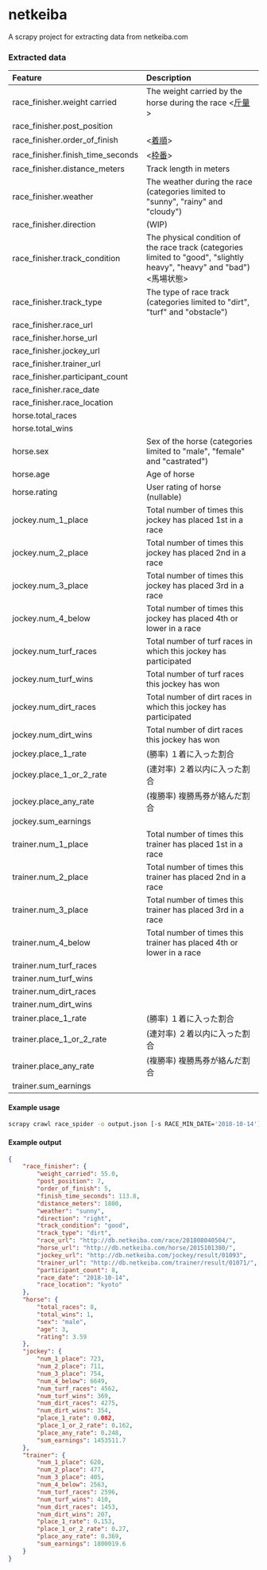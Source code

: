 # netkeiba

A scrapy project for extracting data from netkeiba.com

### Extracted data

| Feature | Description |
|:-- |:-- |
| race_finisher.weight carried | The weight carried by the horse during the race <[斤量](http://jra.jp/kouza/yougo/w229.html)> |
| race_finisher.post_position |  |
| race_finisher.order_of_finish | <[着順](http://jra.jp/kouza/yougo/w274.html)> |
| race_finisher.finish_time_seconds | <[枠番](https://www.oddspark.com/keiba/glossary/keyword/wa/42538.html)> |
| race_finisher.distance_meters | Track length in meters |
| race_finisher.weather | The weather during the race (categories limited to "sunny", "rainy" and "cloudy") |
| race_finisher.direction | (WIP) |
| race_finisher.track_condition | The physical condition of the race track (categories limited to "good", "slightly heavy", "heavy" and "bad") <馬場状態> |
| race_finisher.track_type | The type of race track (categories limited to "dirt", "turf" and "obstacle") |
| race_finisher.race_url | |
| race_finisher.horse_url | |
| race_finisher.jockey_url | |
| race_finisher.trainer_url | |
| race_finisher.participant_count | |
| race_finisher.race_date | |
| race_finisher.race_location | |
| horse.total_races | |
| horse.total_wins | |
| horse.sex | Sex of the horse (categories limited to "male", "female" and "castrated") |
| horse.age | Age of horse |
| horse.rating | User rating of horse (nullable) |
| jockey.num_1_place | Total number of times this jockey has placed 1st in a race |
| jockey.num_2_place | Total number of times this jockey has placed 2nd in a race |
| jockey.num_3_place | Total number of times this jockey has placed 3rd in a race |
| jockey.num_4_below | Total number of times this jockey has placed 4th or lower in a race |
| jockey.num_turf_races | Total number of turf races in which this jockey has participated |
| jockey.num_turf_wins | Total number of turf races this jockey has won |
| jockey.num_dirt_races | Total number of dirt races in which this jockey has participated |
| jockey.num_dirt_wins | Total number of dirt races this jockey has won |
| jockey.place_1_rate | (勝率) １着に入った割合 |
| jockey.place_1_or_2_rate | (連対率) ２着以内に入った割合 |
| jockey.place_any_rate | (複勝率) 複勝馬券が絡んだ割合 |
| jockey.sum_earnings | |
| trainer.num_1_place | Total number of times this trainer has placed 1st in a race |
| trainer.num_2_place | Total number of times this trainer has placed 2nd in a race |
| trainer.num_3_place | Total number of times this trainer has placed 3rd in a race |
| trainer.num_4_below | Total number of times this trainer has placed 4th or lower in a race |
| trainer.num_turf_races | |
| trainer.num_turf_wins | |
| trainer.num_dirt_races | |
| trainer.num_dirt_wins | |
| trainer.place_1_rate | (勝率) １着に入った割合 |
| trainer.place_1_or_2_rate | (連対率) ２着以内に入った割合 |
| trainer.place_any_rate | (複勝率) 複勝馬券が絡んだ割合 |
| trainer.sum_earnings | |

#### Example usage
```bash
scrapy crawl race_spider -o output.json [-s RACE_MIN_DATE='2018-10-14']
```

#### Example output
```json
{
    "race_finisher": {
        "weight_carried": 55.0,
        "post_position": 7,
        "order_of_finish": 5,
        "finish_time_seconds": 113.8,
        "distance_meters": 1800,
        "weather": "sunny",
        "direction": "right",
        "track_condition": "good",
        "track_type": "dirt",
        "race_url": "http://db.netkeiba.com/race/201808040504/",
        "horse_url": "http://db.netkeiba.com/horse/2015101380/",
        "jockey_url": "http://db.netkeiba.com/jockey/result/01093",
        "trainer_url": "http://db.netkeiba.com/trainer/result/01071/",
        "participant_count": 8,
        "race_date": "2018-10-14",
        "race_location": "kyoto"
    },
    "horse": {
        "total_races": 8,
        "total_wins": 1,
        "sex": "male",
        "age": 3,
        "rating": 3.59
    },
    "jockey": {
        "num_1_place": 723,
        "num_2_place": 711,
        "num_3_place": 754,
        "num_4_below": 6649,
        "num_turf_races": 4562,
        "num_turf_wins": 369,
        "num_dirt_races": 4275,
        "num_dirt_wins": 354,
        "place_1_rate": 0.082,
        "place_1_or_2_rate": 0.162,
        "place_any_rate": 0.248,
        "sum_earnings": 1453511.7
    },
    "trainer": {
        "num_1_place": 620,
        "num_2_place": 477,
        "num_3_place": 405,
        "num_4_below": 2563,
        "num_turf_races": 2596,
        "num_turf_wins": 410,
        "num_dirt_races": 1453,
        "num_dirt_wins": 207,
        "place_1_rate": 0.153,
        "place_1_or_2_rate": 0.27,
        "place_any_rate": 0.369,
        "sum_earnings": 1800019.6
    }
}
```

